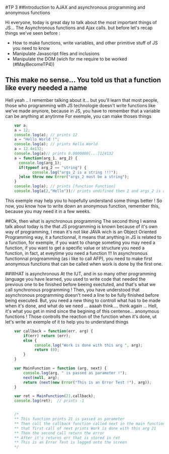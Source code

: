#TP 3
##Introduction to AJAX and asynchronous programming and anonymous functions

Hi everyone, today is great day to talk about the most important things of JS... The Asynchronous functions and Ajax calls. but before let's recap things we've seen before :
- How to make functions, write variables, and other primitive stuff of JS you need to know
- Manipulate Javascript files and inclusions
- Manipulate the DOM (wich for me require to be worked (#MayBecomeTP4))

## This make no sense... You told us that a function like every needed a name
Hell yeah .. I remember talking about it... but you'll learn that most people, those who programming with JS technologie doesn't write functions like we've made anynore, because in JS, you have to remember that a variable can be anything at anytinme
For exemple, you can make thoses things
```javascript
	var a;
	a = 12;
	console.log(a); // prints 12
	a = "Hello World !";
	console.log(a); // prints Hello World
	a = 12.4e132;
	console.log(a)// prints 0.0000000[...]124132
	a = function(arg_1, arg_2) {
	  console.log(arg_1);
	  if(typeof arg_2 == "string") {
	  	    console.log("args_2 is a string !!!");
	  }else throw new Error("args_2 must be a string");
	}
	console.log(a); // prints [function Function]
	console.log(a(2,"Hello"))// prints undifined then 2 and args_2 is a string !!!
```
This exemple may help you to hopefully understand some things better ! So now, you know how to write down an anonymous function, remember this, because you may need it in a few weeks.

##Ok, then what is aynchronous programming
The second thing I wanna talk about today is the that JS programming is known because of it's own way of programming, I mean it's not like JAVA wich is an Object Oriented Programming way, it a functionnal, it means that anything in JS is related to a function, for exemple, if you want to change someting you may need a function, if you want to get a specific value or structure you need a function, in fact, at eveytime you need a function !!!
In asynchronous functionnal progreamming (as i like to call AFP), you need to make first anonymous functions that can be called when work is done by the first one.

##WHAT is asynchronous
At the IUT, and in so many other programming language you have learned, you used to write code that needed the previous one to be finished before beeing exectuted, and that's what we call synchronous programming ! Then, you have understood that asynchronous programming doesn't need a line to be fully finished before being executed.
But, you need a new thing to controll what has to be made when it's done, and what do we need ... aaaah think.... think again ... Hell, it's what you get in mind since the begining of this centense... anonymous functions ! Those controlls the reaction of the function when it's done, ut let's write an exemple of it to help you to understand things
```javascript
	var callback = function(err, arg) {
	    if(err) return (err);
	    else {
	    	 console.log("Work is done with this arg ", arg);
	    	 return (0);
	    }
	}

	var MainFunction = function (arg, next) {
	    console.log(arg, " is passed as parameter !");
	    next(null, arg);
	    return (next(new Error("This is an Error Test !"), arg));
	}

	var ret = MainFunction(21,callback);
	console.log(ret);  // prints -1


	/*
	** This function prints 21 is passed as parameter
	** Then call the callback function called next in the main function
	** that first call of next prints Work is done with this arg 21 
	** Then the second call return the error
	** After it's returns err that is stored in ret
	** This is an Error Test is logged onto the screen
	*/
```